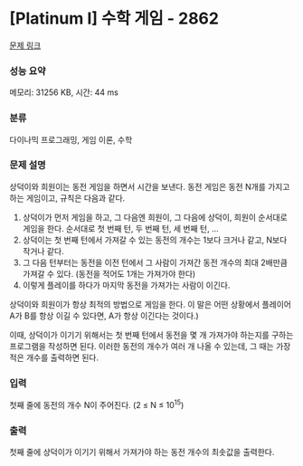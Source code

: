 # [Platinum I] 수학 게임 - 2862 

[문제 링크](https://www.acmicpc.net/problem/2862) 

### 성능 요약

메모리: 31256 KB, 시간: 44 ms

### 분류

다이나믹 프로그래밍, 게임 이론, 수학

### 문제 설명

<p>상덕이와 희원이는 동전 게임을 하면서 시간을 보낸다. 동전 게임은 동전 N개를 가지고 하는 게임이고, 규칙은 다음과 같다.</p>

<ol>
	<li>상덕이가 먼저 게임을 하고, 그 다음엔 희원이, 그 다음에 상덕이, 희원이 순서대로 게임을 한다. 순서대로 첫 번째 턴, 두 번째 턴, 세 번째 턴, ...</li>
	<li>상덕이는 첫 번째 턴에서 가져갈 수 있는 동전의 개수는 1보다 크거나 같고, N보다 작거나 같다.</li>
	<li>그 다음 턴부터는 동전을 이전 턴에서 그 사람이 가져간 동전 개수의 최대 2배만큼 가져갈 수 있다. (동전을 적어도 1개는 가져가야 한다)</li>
	<li>이렇게 플레이를 하다가 마지막 동전을 가져가는 사람이 이긴다.</li>
</ol>

<p>상덕이와 희원이가 항상 최적의 방법으로 게임을 한다. 이 말은 어떤 상황에서 플레이어 A가 B를 항상 이길 수 있다면, A가 항상 이긴다는 것이다.)</p>

<p>이때, 상덕이가 이기기 위해서는 첫 번째 턴에서 동전을 몇 개 가져가야 하는지를 구하는 프로그램을 작성하면 된다. 이러한 동전의 개수가 여러 개 나올 수 있는데, 그 때는 가장 적은 개수를 출력하면 된다.</p>

### 입력 

 <p>첫째 줄에 동전의 개수 N이 주어진다. (2 ≤ N ≤ 10<sup>15</sup>)</p>

### 출력 

 <p>첫째 줄에 상덕이가 이기기 위해서 가져가야 하는 동전 개수의 최솟값을 출력한다.</p>

